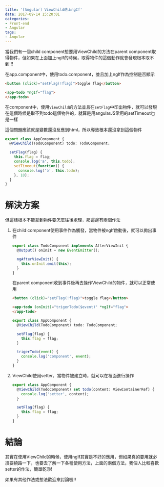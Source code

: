 ```yaml
---
title: '[Angular] ViewChild遇上ngIf'
date: 2017-09-14 15:20:01
categories:
- Front-end
- Angular
tags:
- Angular
---
```


當我們有一個child component想要用ViewChild的方法在parent component取得物件，但如果在上面加上ngIf的時候，取得物件的這個動作就會發現根本取不到!!!

<!--more-->

在app.component中，使用todo.component，並且加上ngIf作為控制是否顯示

```html
<button (click)="setFlag(!flag)">toggle flag</button>

<app-todo *ngIf="flag">
</app-todo>
```

在component中，使用`ViewChild`的方法並且在`setFlag`中印出物件，就可以發現在這個時候是取不到todo這個物件的，就算是用angularJS常用的setTimeout也是一樣

這個問題應該就是變數還沒反應到html，所以導致根本還沒拿到這個物件

```typescript
export class AppComponent {
  @ViewChild(TodoComponent) todo: TodoComponent;

  setFlag(flag) {
    this.flag = flag;
    console.log('a', this.todo);
    setTimeout(function() {
      console.log('b', this.todo);
    }, 10);
  }
}
```

# 解決方案

但這樣根本不能拿到物件要怎麼往後處理，那這邊有兩個作法

1. 在child component使用事件作為觸發，當物件被ngIf啟動後，就可以拋出事件

   ```typescript
   export class TodoComponent implements AfterViewInit {
     @Output() onInit = new EventEmitter();

     ngAfterViewInit() {
       this.onInit.emit(this);
     }
   }
   ```

   在parent component收到事件後再去操作ViewChild的物件，就可以正常使用

   ```html
   <button (click)="setFlag(!flag)">toggle flag</button>

   <app-todo (onInit)="trigerTodo($event)" *ngIf="flag">
   </app-todo>
   ```

   ```typescript
   export class AppComponent {
     @ViewChild(TodoComponent) todo: TodoComponent;

     setFlag(flag) {
       this.flag = flag;
     }

     trigerTodo(event) {
       console.log('component', event);
     }
   }
   ```

2. ViewChild使用setter，當物件被建立時，就可以在裡面進行操作

   ```typescript
   export class AppComponent {
     @ViewChild(TodoComponent) set todo(content: ViewContainerRef) {
       console.log('setter', content);
     }

     setFlag(flag) {
       this.flag = flag;
     }
   }
   ```

# 結論

其實在使用ViewChild的時候，使用ngIf其實是不好的應用，但如果真的要用就必須要繞路一下，也要去了解一下各種使用方法，上面的兩個方法，我個人比較喜歡setter的作法，簡單乾淨!

如果有其他作法或想法歡迎來討論喔!!